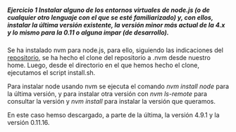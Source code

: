 ##### Ejercicio 1 Instalar alguno de los entornos virtuales de node.js (o de cualquier otro lenguaje con el que se esté familiarizado) y, con ellos, instalar la última versión existente, la versión minor más actual de la 4.x y lo mismo para la 0.11 o alguna impar (de desarrollo).

Se ha instalado nvm para node.js, para ello, siguiendo las indicaciones del [repositorio](https://github.com/nvm-sh/nvm#installing-and-updating), se ha hecho el clone del repositorio a .nvm desde nuestro home. Luego, desde el directorio en el que hemos hecho el clone, ejecutamos el script install.sh.

Para instalar node usando nvm se ejecuta el comando *nvm install node* para la última versión, y para instalar otra versión con *nvm ls-remote* para consultar la versión y *nvm install <version>* para instalar la versión que queramos.

En este caso hemso descargado, a parte de la última, la versión 4.9.1 y la versión 0.11.16.